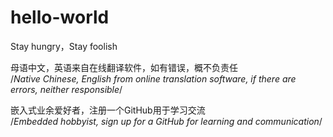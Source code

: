 # hello-world
Stay hungry，Stay foolish

母语中文，英语来自在线翻译软件，如有错误，概不负责任  
/*Native Chinese, English from online translation software, if there are errors, neither responsible*/

嵌入式业余爱好者，注册一个GitHub用于学习交流    
/*Embedded hobbyist, sign up for a GitHub for learning and communication*/




